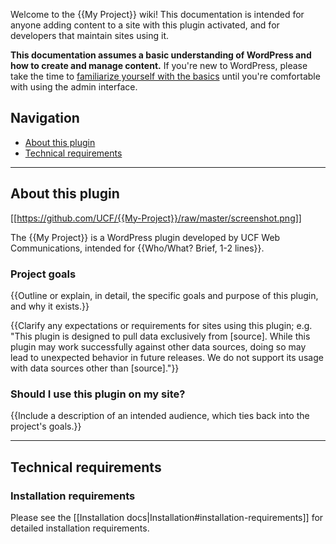 Welcome to the {{My Project}} wiki! This documentation is intended for anyone adding content to a site with this plugin activated, and for developers that maintain sites using it.

**This documentation assumes a basic understanding of WordPress and how to create and manage content.**  If you're new to WordPress, please take the time to [familiarize yourself with the basics](https://codex.wordpress.org/WordPress_Lessons) until you're comfortable with using the admin interface.

## Navigation
- [About this plugin](#about-this-plugin)
- [Technical requirements](#technical-requirements)

-----

## About this plugin

[[https://github.com/UCF/{{My-Project}}/raw/master/screenshot.png]]

The {{My Project}} is a WordPress plugin developed by UCF Web Communications, intended for {{Who/What? Brief, 1-2 lines}}.

### Project goals
{{Outline or explain, in detail, the specific goals and purpose of this plugin, and why it exists.}}

{{Clarify any expectations or requirements for sites using this plugin; e.g. "This plugin is designed to pull data exclusively from [source].  While this plugin may work successfully against other data sources, doing so may lead to unexpected behavior in future releases.  We do not support its usage with data sources other than [source]."}}

### Should I use this plugin on my site?
{{Include a description of an intended audience, which ties back into the project's goals.}}

-----

## Technical requirements

### Installation requirements
Please see the [[Installation docs|Installation#installation-requirements]] for detailed installation requirements.
